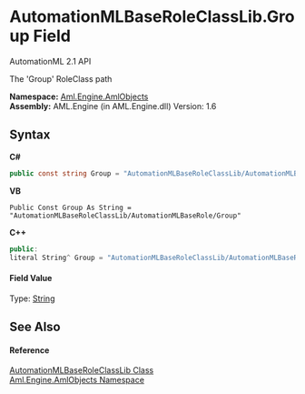 # AutomationMLBaseRoleClassLib.Group Field
AutomationML 2.1 API 

The 'Group' RoleClass path

**Namespace:**&nbsp;<a href="N_Aml_Engine_AmlObjects">Aml.Engine.AmlObjects</a><br />**Assembly:**&nbsp;AML.Engine (in AML.Engine.dll) Version: 1.6

## Syntax

**C#**<br />
``` C#
public const string Group = "AutomationMLBaseRoleClassLib/AutomationMLBaseRole/Group"
```

**VB**<br />
``` VB
Public Const Group As String = "AutomationMLBaseRoleClassLib/AutomationMLBaseRole/Group"
```

**C++**<br />
``` C++
public:
literal String^ Group = "AutomationMLBaseRoleClassLib/AutomationMLBaseRole/Group"
```


#### Field Value
Type: <a href="https://docs.microsoft.com/dotnet/api/system.string" target="_parent" rel="noopener noreferrer">String</a>

## See Also


#### Reference
<a href="T_Aml_Engine_AmlObjects_AutomationMLBaseRoleClassLib">AutomationMLBaseRoleClassLib Class</a><br /><a href="N_Aml_Engine_AmlObjects">Aml.Engine.AmlObjects Namespace</a><br />